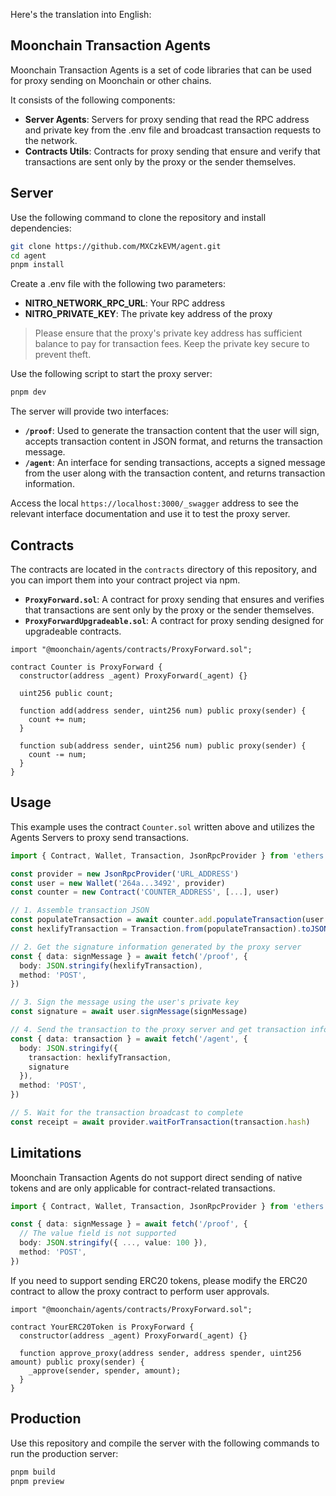 Here's the translation into English:

## Moonchain Transaction Agents

Moonchain Transaction Agents is a set of code libraries that can be used for proxy sending on Moonchain or other chains.

It consists of the following components:

- **Server Agents**: Servers for proxy sending that read the RPC address and private key from the .env file and broadcast transaction requests to the network.
- **Contracts Utils**: Contracts for proxy sending that ensure and verify that transactions are sent only by the proxy or the sender themselves.

## Server

Use the following command to clone the repository and install dependencies:

```bash
git clone https://github.com/MXCzkEVM/agent.git
cd agent
pnpm install
```

Create a .env file with the following two parameters:

- **NITRO_NETWORK_RPC_URL**: Your RPC address
- **NITRO_PRIVATE_KEY**: The private key address of the proxy

> Please ensure that the proxy's private key address has sufficient balance to pay for transaction fees. Keep the private key secure to prevent theft.

Use the following script to start the proxy server:

```bash
pnpm dev
```

The server will provide two interfaces:

- **`/proof`**: Used to generate the transaction content that the user will sign, accepts transaction content in JSON format, and returns the transaction message.
- **`/agent`**: An interface for sending transactions, accepts a signed message from the user along with the transaction content, and returns transaction information.

Access the local `https://localhost:3000/_swagger` address to see the relevant interface documentation and use it to test the proxy server.

## Contracts

The contracts are located in the `contracts` directory of this repository, and you can import them into your contract project via npm.

- **`ProxyForward.sol`**: A contract for proxy sending that ensures and verifies that transactions are sent only by the proxy or the sender themselves.
- **`ProxyForwardUpgradeable.sol`**: A contract for proxy sending designed for upgradeable contracts.

```sol
import "@moonchain/agents/contracts/ProxyForward.sol";

contract Counter is ProxyForward {
  constructor(address _agent) ProxyForward(_agent) {}

  uint256 public count;

  function add(address sender, uint256 num) public proxy(sender) {
    count += num;
  }

  function sub(address sender, uint256 num) public proxy(sender) {
    count -= num;
  }
}
```

## Usage

This example uses the contract `Counter.sol` written above and utilizes the Agents Servers to proxy send transactions.

```ts
import { Contract, Wallet, Transaction, JsonRpcProvider } from 'ethers'

const provider = new JsonRpcProvider('URL_ADDRESS')
const user = new Wallet('264a...3492', provider)
const counter = new Contract('COUNTER_ADDRESS', [...], user)

// 1. Assemble transaction JSON
const populateTransaction = await counter.add.populateTransaction(user.address, 10)
const hexlifyTransaction = Transaction.from(populateTransaction).toJSON()

// 2. Get the signature information generated by the proxy server
const { data: signMessage } = await fetch('/proof', {
  body: JSON.stringify(hexlifyTransaction),
  method: 'POST',
})

// 3. Sign the message using the user's private key
const signature = await user.signMessage(signMessage)

// 4. Send the transaction to the proxy server and get transaction information
const { data: transaction } = await fetch('/agent', {
  body: JSON.stringify({ 
    transaction: hexlifyTransaction,
    signature
  }),
  method: 'POST',
})

// 5. Wait for the transaction broadcast to complete
const receipt = await provider.waitForTransaction(transaction.hash)
```

## Limitations

Moonchain Transaction Agents do not support direct sending of native tokens and are only applicable for contract-related transactions.

```ts
import { Contract, Wallet, Transaction, JsonRpcProvider } from 'ethers'

const { data: signMessage } = await fetch('/proof', {
  // The value field is not supported
  body: JSON.stringify({ ..., value: 100 }),
  method: 'POST',
})
```

If you need to support sending ERC20 tokens, please modify the ERC20 contract to allow the proxy contract to perform user approvals.

```sol
import "@moonchain/agents/contracts/ProxyForward.sol";

contract YourERC20Token is ProxyForward {
  constructor(address _agent) ProxyForward(_agent) {}

  function approve_proxy(address sender, address spender, uint256 amount) public proxy(sender) {
    _approve(sender, spender, amount);
  }
}
```

## Production

Use this repository and compile the server with the following commands to run the production server:

```bash
pnpm build
pnpm preview
```